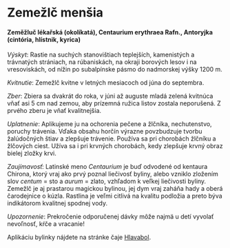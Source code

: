 Zemežlč menšia
==============

#### Zeměžluč lékařská (okolíkatá), Centaurium erythraea Rafn., Antoryjka (cintória, hlístnik, kyrica)

*Výskyt*: Rastie na suchých stanovištiach teplejších, kamenistých a trávnatých
strániach, na rúbaniskách, na okraji borových lesov i na vresoviskách, od nížin
po subalpínske pásmo do nadmorskej výšky 1200 m.

*Kvitnutie*: Zemežlč kvitne v letných mesiacoch od júna do septembra.

*Zber*: Zbiera sa dvakrát do roka, v júni až auguste mladá zelená kvitnúca vňať
asi 5 cm nad zemou, aby prízemná ružica listov zostala neporušená. Z prvého
zberu je vňať kvalitnejšia.

*Uplatnenie*: Aplikujeme ju na ochorenia pečene a žlčníka, nechutenstvo, poruchy
trávenia. Vďaka obsahu horčín výrazne povzbudzuje tvorbu žalúdočných štiav a
zlepšuje trávenie. Používa sa pri chorobách žlčníku a žlčových ciest. Užíva sa i
pri krvných chorobách, kedy zlepšuje krvný obraz bielej zložky krvi.

*Zaujímavosť*: Latinské meno *Centaurium* je buď odvodené od kentaura Chirona,
ktorý vraj ako prvý poznal liečivosť byliny, alebo vzniklo zložením slov
*centum* = sto a *aurum* = zlato, vzhľadom k veľkej liečivosti byliny. Zemežlč
je aj prastarou magickou bylinou, jej dym vraj zaháňa hady a oberá čarodejnice o
kúzla. Rastlina je veľmi citlivá na kvalitu podložia a preto býva indikátorom
kvalitnej spodnej vody.

*Upozornenie*: Prekročenie odporučenej dávky môže najmä u detí vyvolať
nevoľnosť, kŕče a vracanie!

Aplikáciu bylinky nájdete na stránke čaje [Hlavabol](../caje/hlavabol).

